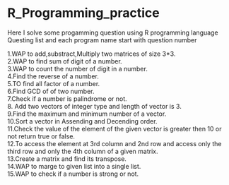 # R_Programming_practice
Here I solve some progamming question using R programming language <br>
Questing list and each program name start with question number 

1.WAP to add,substract,Multiply two matrices of size 3*3. </br>
2.WAP to find sum of digit of a number.<br>
3.WAP to count the number of digit in a number.<br>
4.Find the reverse of a number. <br>
5.TO find all factor of a number. <br>
6.Find GCD of of two number. <br>
7.Check if a number is palindrome or not. <br>
8. Add two vectors of integer type and length of vector is 3. <br>
9.Find the maximum and minimum number of a vector. <br>
10.Sort a vector in Assending and Decending order. <br>
11.Check the value of the element of the given vector is greater then 10 or not return true or false. <br>
12.To access the element at 3rd column and 2nd row and access only the third row and only the 4th column of a given matrix. <br>
13.Create a matrix and find its transpose. <br>
14.WAP to marge to given list into a single list. <br>
15.WAP to check if a number is strong or not. <br>

